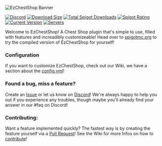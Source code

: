 ![EzChestShop Banner](https://user-images.githubusercontent.com/43675593/191451557-5c25a6a0-6982-45f4-b7a9-a161953d2aaf.png)

<a href="https://discord.gg/rSfsqgCqBZ">![Discord](https://img.shields.io/discord/902975048514678854?label=discord&logo=discord)</a>
<a href="https://www.spigotmc.org/resources/90411/">![Download Size](https://img.shields.io/spiget/download-size/90411)</a>
<a href="https://www.spigotmc.org/resources/90411/">![Total Spigot Downloads](https://img.shields.io/spiget/downloads/90411)</a>
<a href="https://www.spigotmc.org/resources/90411/">![Spigot Rating](https://img.shields.io/spiget/rating/90411)</a>
<a href="https://www.spigotmc.org/resources/90411/">![Current Version](https://img.shields.io/spiget/version/90411?label=version)</a>
<a href="https://bstats.org/plugin/bukkit/Ez%20Chest%20Shop/10756">![Servers](https://img.shields.io/bstats/servers/10756)</a>

Welcome to EzChestShop! A Chest Shop plugin that's simple to use, filled with features and increadibly customizeable! Head over to [spigotmc.org](https://www.spigotmc.org/resources/90411/) to try the compiled version of EzChestShop for yourself!

### Configuration
If you want to customize EzChestShop, check out our Wiki, we have a section about the [config.yml](https://github.com/ItzAmirreza/EzChestShop/wiki/Configuration)!

### Found a bug, miss a feature?
Create an [Issue](https://github.com/ItzAmirreza/EzChestShop/issues) or let us know on [Discord](https://discord.gg/rSfsqgCqBZ)! We're always happy to help you out if you experience any troubles, though maybe you'll already find your answer in our #faq on Discord!

### Contributing:
Want a feature implemented quickly? The fastest way is by creating the feature yourself via a [Pull Request](https://github.com/ItzAmirreza/EzChestShop/pulls)! See the Wiki for more Infos on how to [contribute](https://github.com/ItzAmirreza/EzChestShop/wiki/Contributing)!
